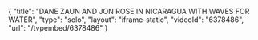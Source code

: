 {
    "title": "DANE ZAUN AND JON ROSE IN NICARAGUA WITH WAVES FOR WATER",
    "type": "solo",
    "layout": "iframe-static",
    "videoId": "6378486",
    "url": "\/tvpembed\/6378486"
}